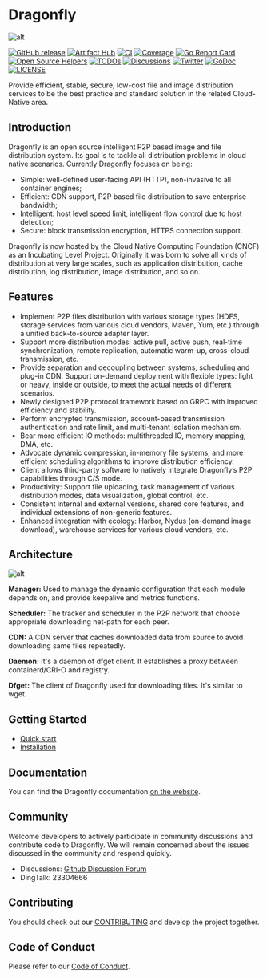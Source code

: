 # Dragonfly

![alt][logo-linear]

[![GitHub release](https://img.shields.io/github/release/dragonflyoss/Dragonfly2.svg)](https://github.com/dragonflyoss/Dragonfly2/releases)
[![Artifact Hub](https://img.shields.io/endpoint?url=https://artifacthub.io/badge/repository/dragonfly)](https://artifacthub.io/packages/search?repo=dragonfly)
[![CI](https://github.com/dragonflyoss/Dragonfly2/actions/workflows/ci.yml/badge.svg?branch=main)](https://github.com/dragonflyoss/Dragonfly2/actions/workflows/ci.yml)
[![Coverage](https://codecov.io/gh/dragonflyoss/Dragonfly2/branch/main/graph/badge.svg)](https://codecov.io/gh/dragonflyoss/Dragonfly2)
[![Go Report Card](https://goreportcard.com/badge/github.com/dragonflyoss/Dragonfly2?style=flat-square)](https://goreportcard.com/report/github.com/dragonflyoss/Dragonfly2)
[![Open Source Helpers](https://www.codetriage.com/dragonflyoss/dragonfly2/badges/users.svg)](https://www.codetriage.com/dragonflyoss/dragonfly2)
[![TODOs](https://badgen.net/https/api.tickgit.com/badgen/github.com/dragonflyoss/Dragonfly2/main)](https://www.tickgit.com/browse?repo=github.com/dragonflyoss/Dragonfly2&branch=main)
[![Discussions](https://img.shields.io/badge/discussions-on%20github-blue?style=flat-square)](https://github.com/dragonflyoss/Dragonfly2/discussions)
[![Twitter](https://img.shields.io/twitter/url?style=social&url=https%3A%2F%2Ftwitter.com%2Fdragonfly_oss)](https://twitter.com/dragonfly_oss)
[![GoDoc](https://godoc.org/github.com/dragonflyoss/Dragonfly2?status.svg)](https://godoc.org/github.com/dragonflyoss/Dragonfly2)
[![LICENSE](https://img.shields.io/github/license/dragonflyoss/Dragonfly2.svg?style=flat-square)](https://github.com/dragonflyoss/Dragonfly2/blob/main/LICENSE)

Provide efficient, stable, secure, low-cost file and image distribution services to be the best practice and standard solution in the related Cloud-Native area.

## Introduction

Dragonfly is an open source intelligent P2P based image and file distribution system. Its goal is to tackle all distribution problems in cloud native scenarios. Currently Dragonfly focuses on being:

- Simple: well-defined user-facing API (HTTP), non-invasive to all container engines;
- Efficient: CDN support, P2P based file distribution to save enterprise bandwidth;
- Intelligent: host level speed limit, intelligent flow control due to host detection;
- Secure: block transmission encryption, HTTPS connection support.

Dragonfly is now hosted by the Cloud Native Computing Foundation (CNCF) as an Incubating Level Project. Originally it was born to solve all kinds of distribution at very large scales, such as application distribution, cache distribution, log distribution, image distribution, and so on.

## Features

- Implement P2P files distribution with various storage types (HDFS, storage services from various cloud vendors, Maven, Yum, etc.) through a unified back-to-source adapter layer.
- Support more distribution modes: active pull, active push, real-time synchronization, remote replication, automatic warm-up, cross-cloud transmission, etc.
-  Provide separation and decoupling between systems, scheduling and plug-in CDN. Support on-demand deployment with flexible types: light or heavy, inside or outside, to meet the actual needs of different scenarios.
- Newly designed P2P protocol framework based on GRPC with improved efficiency and stability.
- Perform encrypted transmission, account-based transmission authentication and rate limit, and multi-tenant isolation mechanism.
- Bear more efficient IO methods: multithreaded IO, memory mapping, DMA, etc.
- Advocate dynamic compression, in-memory file systems, and more efficient scheduling algorithms to improve distribution efficiency.
- Client allows third-party software to natively integrate Dragonfly’s P2P capabilities through C/S mode.
- Productivity: Support file uploading, task management of various distribution modes, data visualization, global control, etc.
- Consistent internal and external versions, shared core features, and individual extensions of non-generic features.
- Enhanced integration with ecology: Harbor, Nydus (on-demand image download), warehouse services for various cloud vendors, etc.

## Architecture

![alt][arch]

**Manager:** Used to manage the dynamic configuration that each module depends on, and provide keepalive and metrics functions.

**Scheduler:** The tracker and scheduler in the P2P network that choose appropriate downloading net-path for each peer.

**CDN:** A CDN server that caches downloaded data from source to avoid downloading same files repeatedly.

**Daemon:** It's a daemon of dfget client. It establishes a proxy between containerd/CRI-O and registry.

**Dfget:** The client of Dragonfly used for downloading files. It's similar to wget.

## Getting Started

- [Quick start][quickstart]
- [Installation][installation]

## Documentation
You can find the Dragonfly documentation [on the website][website].

## Community
Welcome developers to actively participate in community discussions and contribute code to Dragonfly. We will remain concerned about the issues discussed in the community and respond quickly.

- Discussions: [Github Discussion Forum][discussion]
- DingTalk: 23304666

## Contributing
You should check out our [CONTRIBUTING][contributing] and develop the project together.

## Code of Conduct
Please refer to our [Code of Conduct][codeconduct].

[arch]: docs/en/images/arch.png
[logo-linear]: docs/en/images/logo/dragonfly-linear.svg
[quickstart]: docs/en/user-guide/quick-start.md
[installation]: docs/en/user-guide/install/README.md
[website]: https://d7y.io
[discussion]: https://github.com/dragonflyoss/Dragonfly2/discussions
[contributing]: CONTRIBUTING.md
[codeconduct]: CODE_OF_CONDUCT.md
